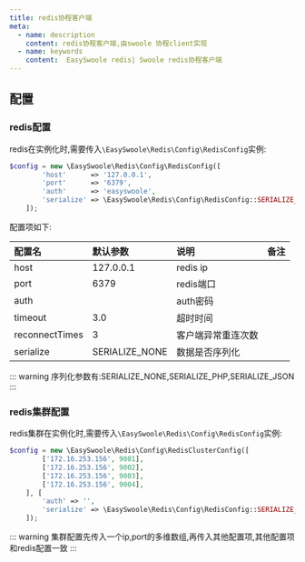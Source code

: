 ```yaml
---
title: redis协程客户端
meta:
  - name: description
    content: redis协程客户端,由swoole 协程client实现
  - name: keywords
    content:  EasySwoole redis| Swoole redis协程客户端
---
```

## 配置

### redis配置
redis在实例化时,需要传入`\EasySwoole\Redis\Config\RedisConfig`实例:

```php
$config = new \EasySwoole\Redis\Config\RedisConfig([
        'host'      => '127.0.0.1',
        'port'      => '6379',
        'auth'      => 'easyswoole',
        'serialize' => \EasySwoole\Redis\Config\RedisConfig::SERIALIZE_NONE
    ]);
```

配置项如下:

| 配置名         | 默认参数       | 说明             | 备注 |
|:---------------|:---------------|:-----------------|:----|
| host           | 127.0.0.1      | redis ip         |     |
| port           | 6379           | redis端口        |     |
| auth           |                | auth密码         |     |
| timeout        | 3.0            | 超时时间         |     |
| reconnectTimes | 3              | 客户端异常重连次数 |     |
| serialize      | SERIALIZE_NONE | 数据是否序列化    |     |


::: warning
序列化参数有:SERIALIZE_NONE,SERIALIZE_PHP,SERIALIZE_JSON
:::


### redis集群配置
redis集群在实例化时,需要传入`\EasySwoole\Redis\Config\RedisConfig`实例:

```php
$config = new \EasySwoole\Redis\Config\RedisClusterConfig([
        ['172.16.253.156', 9001],
        ['172.16.253.156', 9002],
        ['172.16.253.156', 9003],
        ['172.16.253.156', 9004],
    ], [
        'auth' => '',
        'serialize' => \EasySwoole\Redis\Config\RedisConfig::SERIALIZE_PHP
    ]);
```
::: warning
集群配置先传入一个ip,port的多维数组,再传入其他配置项,其他配置项和redis配置一致
:::

